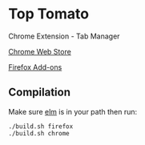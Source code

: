 # Top Tomato
Chrome Extension - Tab Manager

[Chrome Web Store](https://chrome.google.com/webstore/detail/top-tomato/ncjlgbnopdeldjbdbcpgdepfifhpocip)

[Firefox Add-ons](https://addons.mozilla.org/en-US/firefox/addon/top-tomato/)

## Compilation

Make sure [elm](https://elm-lang.org/) is in your path then run:

```
./build.sh firefox
./build.sh chrome
```
